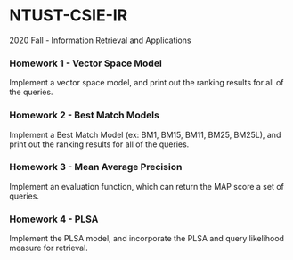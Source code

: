 # NTUST-CSIE-IR
2020 Fall - Information Retrieval and Applications

### Homework 1 - Vector Space Model

Implement a vector space model, and print out the ranking results for all of the queries.

### Homework 2 - Best Match Models

Implement a Best Match Model (ex: BM1, BM15, BM11, BM25, BM25L), and print out the ranking results for all of the queries.

### Homework 3 - Mean Average Precision

Implement an evaluation function, which can return the MAP score a set of queries.

### Homework 4 - PLSA

Implement the PLSA model, and incorporate the PLSA and query likelihood measure for retrieval.